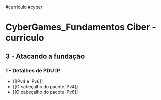 #curriculo #cyber
# CyberGames_Fundamentos Ciber - curriculo

## 3 - Atacando a fundação

### 1 - Detalhes de PDU IP

- [[IPv4 e IPv6]]
- [[O cabeçalho do pacote IPv4]]
- [[O cabeçalho do pacote IPv6]]